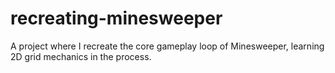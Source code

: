 # recreating-minesweeper
A project where I recreate the core gameplay loop of Minesweeper, learning 2D grid mechanics in the process.

